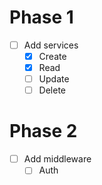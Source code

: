 # Phase 1
- [ ] Add services
   - [X] Create
   - [X] Read
   - [ ] Update
   - [ ] Delete

# Phase 2
- [ ] Add middleware
   - [ ] Auth
